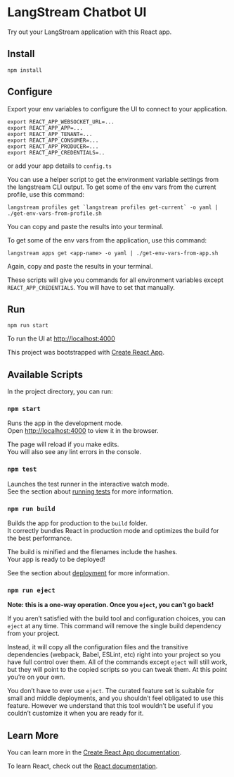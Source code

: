 # LangStream Chatbot UI

Try out your LangStream application with this React app.

## Install

```
npm install
```

## Configure

Export your env variables to configure the UI to connect to your application.

```
export REACT_APP_WEBSOCKET_URL=...
export REACT_APP_APP=...
export REACT_APP_TENANT=...
export REACT_APP_CONSUMER=...
export REACT_APP_PRODUCER=...
export REACT_APP_CREDENTIALS=..
```
or add your app details to `config.ts`

You can use a helper script to get the environment variable settings from the langstream CLI output. To get some of the env vars from the current profile, use this command:

```
langstream profiles get `langstream profiles get-current` -o yaml | ./get-env-vars-from-profile.sh
```

You can copy and paste the results into your terminal.

To get some of the env vars from the application, use this command:

```
langstream apps get <app-name> -o yaml | ./get-env-vars-from-app.sh
```

Again, copy and paste the results in your terminal.

These scripts will give you commands for all environment variables except `REACT_APP_CREDENTIALS`. You will have to set that manually.

## Run

```
npm run start
```

To run the UI at [http://localhost:4000](http://localhost:4000)



This project was bootstrapped with [Create React App](https://github.com/facebook/create-react-app).

## Available Scripts

In the project directory, you can run:

### `npm start`

Runs the app in the development mode.\
Open [http://localhost:4000](http://localhost:4000) to view it in the browser.

The page will reload if you make edits.\
You will also see any lint errors in the console.

### `npm test`

Launches the test runner in the interactive watch mode.\
See the section about [running tests](https://facebook.github.io/create-react-app/docs/running-tests) for more information.

### `npm run build`

Builds the app for production to the `build` folder.\
It correctly bundles React in production mode and optimizes the build for the best performance.

The build is minified and the filenames include the hashes.\
Your app is ready to be deployed!

See the section about [deployment](https://facebook.github.io/create-react-app/docs/deployment) for more information.

### `npm run eject`

**Note: this is a one-way operation. Once you `eject`, you can’t go back!**

If you aren’t satisfied with the build tool and configuration choices, you can `eject` at any time. This command will remove the single build dependency from your project.

Instead, it will copy all the configuration files and the transitive dependencies (webpack, Babel, ESLint, etc) right into your project so you have full control over them. All of the commands except `eject` will still work, but they will point to the copied scripts so you can tweak them. At this point you’re on your own.

You don’t have to ever use `eject`. The curated feature set is suitable for small and middle deployments, and you shouldn’t feel obligated to use this feature. However we understand that this tool wouldn’t be useful if you couldn’t customize it when you are ready for it.

## Learn More

You can learn more in the [Create React App documentation](https://facebook.github.io/create-react-app/docs/getting-started).

To learn React, check out the [React documentation](https://reactjs.org/).
